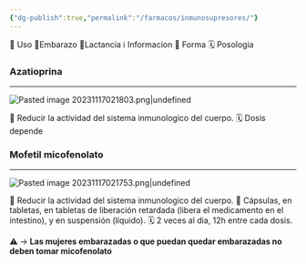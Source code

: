 ```yaml
---
{"dg-publish":true,"permalink":"/farmacos/inmunosupresores/"}
---
```


🎯 Uso
🤰Embarazo
🥛Lactancia
ℹ️ Informacion 
💊 Forma
🗓️ Posologia
### Azatioprina
---

![Pasted image 20231117021803.png|undefined](/img/user/Cirugia%20Bucal%20I/Medias/Pasted%20image%2020231117021803.png)

🎯 Reducir la actividad del sistema inmunologico del cuerpo.
🗓️ Dosis depende

### Mofetil micofenolato
---
![Pasted image 20231117021753.png|undefined](/img/user/Cirugia%20Bucal%20I/Medias/Pasted%20image%2020231117021753.png)


🎯 Reducir la actividad del sistema inmunologico del cuerpo.
💊 Cápsulas, en tabletas, en tabletas de liberación retardada (libera el medicamento en el intestino), y en suspensión (líquido).
🗓️ 2 veces al dia, 12h entre cada dosis. 

⚠️ → **Las mujeres embarazadas o que puedan quedar embarazadas no deben tomar micofenolato**